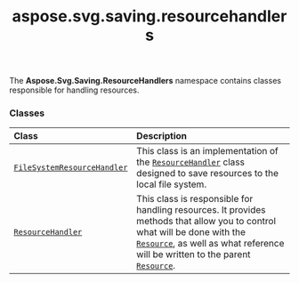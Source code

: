 ﻿---
title: aspose.svg.saving.resourcehandlers
second_title: Aspose.SVG for Python via .NET API References
description: 
type: docs
weight: 10
url: /python-net/aspose.svg.saving.resourcehandlers/
is_root: false
---

The **Aspose.Svg.Saving.ResourceHandlers**  namespace contains classes responsible for handling resources.

### Classes
| Class | Description |
| :- | :- |
| [`FileSystemResourceHandler`](/svg/python-net/aspose.svg.saving.resourcehandlers/filesystemresourcehandler) | This class is an implementation of the [`ResourceHandler`](/svg/python-net/aspose.svg.saving.resourcehandlers/resourcehandler) class designed to save resources to the local file system. |
| [`ResourceHandler`](/svg/python-net/aspose.svg.saving.resourcehandlers/resourcehandler) | This class is responsible for handling resources. It provides methods that allow you to control what will be done with the [`Resource`](/svg/python-net/aspose.svg.saving/resource), as well as what reference will be written to the parent [`Resource`](/svg/python-net/aspose.svg.saving/resource). |


